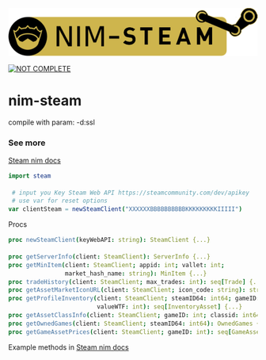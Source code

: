 [![nimble](https://raw.githubusercontent.com/levshx/nim-steam/main/resources/nim-steam.png)](https://github.com/levshx/nim-steam)

[![NOT COMPLETE](https://img.shields.io/static/v1?label=Attention&message=Project%20in%20development&color=red)](https://github.com/levshx/nim-steam)

# nim-steam 

compile with param: -d:ssl

### See more
[Steam nim docs](https://levshx.github.io/nim-doc/steam/steam.html)

```nim
import steam 

 # input you Key Steam Web API https://steamcommunity.com/dev/apikey
 # use var for reset options
var clientSteam = newSteamClient("XXXXXXBBBBBBBBBBKKKKKKKKKIIIII") 

```

Procs
```nim
proc newSteamClient(keyWebAPI: string): SteamClient {...}

proc getServerInfo(client: SteamClient): ServerInfo {...}
proc getMinItem(client: SteamClient; appid: int; vallet: int;
                market_hash_name: string): MinItem {...}
proc tradeHistory(client: SteamClient; max_trades: int): seq[Trade] {...}
proc getAssetMarketIconURL(client: SteamClient; icon_code: string): string {...}
proc getProfileInventory(client: SteamClient; steamID64: int64; gameID: int;
                         valueWTF: int): seq[InventoryAsset] {...}
proc getAssetClassInfo(client: SteamClient; gameID: int; classid: int64): AssetClassInfo {...}
proc getOwnedGames(client: SteamClient; steamID64: int64): OwnedGames {...}
proc getGameAssetPrices(client: SteamClient; gameID: int): seq[GameAssetPrice] {...}
```
Example methods in [Steam nim docs](https://levshx.github.io/nim-doc/steam/steam.html)
